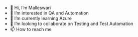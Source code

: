 - 👋 Hi, I’m Malleswari
- 👀 I’m interested in QA and Automation
- 🌱 I’m currently learning Azure
- 💞️ I’m looking to collaborate on Testing and  Test Automation 
- 📫 How to reach me 

<!---
chalasanim/chalasanim is a ✨ special ✨ repository because its `README.md` (this file) appears on your GitHub profile.
You can click the Preview link to take a look at your changes.
--->
